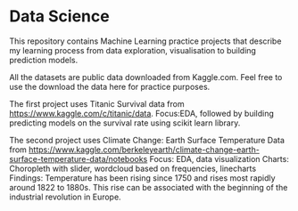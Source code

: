 # Data Science
This repository contains Machine Learning practice projects that describe my learning process from data exploration, visualisation to building prediction models.

All the datasets are public data downloaded from Kaggle.com. Feel free to use the download the data here for practice purposes.

The first project uses Titanic Survival data from https://www.kaggle.com/c/titanic/data.
Focus:EDA, followed by building predicting models on the survival rate using scikit learn library.


The second project uses Climate Change: Earth Surface Temperature Data from https://www.kaggle.com/berkeleyearth/climate-change-earth-surface-temperature-data/notebooks
Focus: EDA, data visualization
Charts: Choropleth with slider, wordcloud based on frequencies, linecharts
Findings: Temperature has been rising since 1750 and rises most rapidly around 1822 to 1880s. This rise can be associated with the beginning of the industrial revolution in Europe.  
